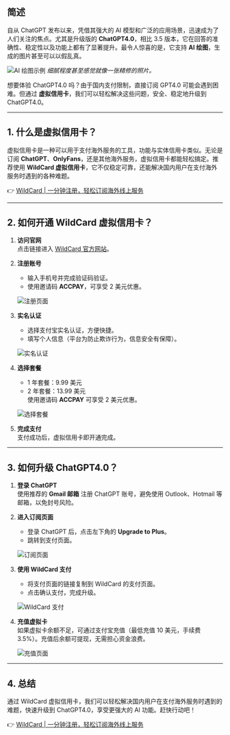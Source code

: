 ## 简述

自从 ChatGPT 发布以来，凭借其强大的 AI 模型和广泛的应用场景，迅速成为了人们关注的焦点。尤其是升级版的 **ChatGPT4.0**，相比 3.5 版本，它在回答的准确性、稳定性以及功能上都有了显著提升。最令人惊喜的是，它支持 **AI 绘图**，生成的图片甚至可以以假乱真。

![AI 绘图示例](https://open-ai-blog.oss-cn-nanjing.aliyuncs.com/img/202503201354140.png)
*细腻程度甚至感觉就像一张精修的照片。*

想要体验 ChatGPT4.0 吗？由于国内支付限制，直接订阅 GPT4.0 可能会遇到困难。但通过 **虚拟信用卡**，我们可以轻松解决这些问题，安全、稳定地升级到 ChatGPT4.0。

---

## 1. 什么是虚拟信用卡？

虚拟信用卡是一种可以用于支付海外服务的工具，功能与实体信用卡类似。无论是订阅 **ChatGPT**、**OnlyFans**，还是其他海外服务，虚拟信用卡都能轻松搞定。推荐使用 **WildCard 虚拟信用卡**，它不仅稳定可靠，还能解决国内用户在支付海外服务时遇到的各种难题。

👉 [WildCard | 一分钟注册，轻松订阅海外线上服务](https://bit.ly/bewildcard)

---

## 2. 如何开通 WildCard 虚拟信用卡？

1. **访问官网**  
   点击链接进入 [WildCard 官方网站](https://bit.ly/bewildcard)。

2. **注册账号**  
   - 输入手机号并完成验证码验证。
   - 使用邀请码 **ACCPAY**，可享受 2 美元优惠。

   ![注册页面](https://open-ai-blog.oss-cn-nanjing.aliyuncs.com/img/202503201408731.png)

3. **实名认证**  
   - 选择支付宝实名认证，方便快捷。
   - 填写个人信息（平台为防止欺诈行为，信息安全有保障）。

   ![实名认证](https://open-ai-blog.oss-cn-nanjing.aliyuncs.com/img/202503201408687.png)

4. **选择套餐**  
   - 1 年套餐：9.99 美元  
   - 2 年套餐：13.99 美元  
   使用邀请码 **ACCPAY** 可享受 2 美元优惠。

   ![选择套餐](https://open-ai-blog.oss-cn-nanjing.aliyuncs.com/img/202503201408151.png)

5. **完成支付**  
   支付成功后，虚拟信用卡即开通完成。

---

## 3. 如何升级 ChatGPT4.0？

1. **登录 ChatGPT**  
   使用推荐的 **Gmail 邮箱** 注册 ChatGPT 账号，避免使用 Outlook、Hotmail 等邮箱，以免封号风险。

2. **进入订阅页面**  
   - 登录 ChatGPT 后，点击左下角的 **Upgrade to Plus**。
   - 跳转到支付页面。

   ![订阅页面](https://open-ai-blog.oss-cn-nanjing.aliyuncs.com/img/202503201437577.png)

3. **使用 WildCard 支付**  
   - 将支付页面的链接复制到 WildCard 的支付页面。
   - 点击确认支付，完成升级。

   ![WildCard 支付](https://open-ai-blog.oss-cn-nanjing.aliyuncs.com/img/202503201440533.png)

4. **充值虚拟卡**  
   如果虚拟卡余额不足，可通过支付宝充值（最低充值 10 美元，手续费 3.5%）。充值后余额可提现，无需担心资金浪费。

   ![充值页面](https://open-ai-blog.oss-cn-nanjing.aliyuncs.com/img/202503201449546.png)

---

## 4. 总结

通过 WildCard 虚拟信用卡，我们可以轻松解决国内用户在支付海外服务时遇到的难题，快速升级到 ChatGPT4.0，享受更强大的 AI 功能。赶快行动吧！

👉 [WildCard | 一分钟注册，轻松订阅海外线上服务](https://bit.ly/bewildcard)
